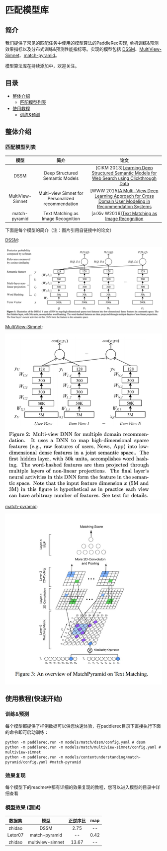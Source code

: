 # 匹配模型库

## 简介
我们提供了常见的匹配任务中使用的模型算法的PaddleRec实现, 单机训练&预测效果指标以及分布式训练&预测性能指标等。实现的模型包括 [DSSM](http://gitlab.baidu.com/tangwei12/paddlerec/tree/develop/models/match/dssm)、[MultiView-Simnet](http://gitlab.baidu.com/tangwei12/paddlerec/tree/develop/models/match/multiview-simnet)、[match-pyramid](https://github.com/PaddlePaddle/PaddleRec/tree/master/models/match/match-pyramid)。

模型算法库在持续添加中，欢迎关注。

## 目录
* [整体介绍](#整体介绍)
    * [匹配模型列表](#匹配模型列表)
* [使用教程](#使用教程)
    * [训练&预测](#训练&预测)

## 整体介绍
### 匹配模型列表

|       模型        |       简介        |       论文        |
| :------------------: | :--------------------: | :---------: |
| DSSM | Deep Structured Semantic Models | [CIKM 2013][Learning Deep Structured Semantic Models for Web Search using Clickthrough Data](https://www.microsoft.com/en-us/research/wp-content/uploads/2016/02/cikm2013_DSSM_fullversion.pdf) |
| MultiView-Simnet | Multi-view Simnet for Personalized recommendation | [WWW 2015][A Multi-View Deep Learning Approach for Cross Domain User Modeling in Recommendation Systems](https://www.microsoft.com/en-us/research/wp-content/uploads/2016/02/frp1159-songA.pdf) |
| match-pyramid | Text Matching as Image Recognition | [arXiv W2016][Text Matching as Image Recognition](https://arxiv.org/pdf/1602.06359.pdf) |


下面是每个模型的简介（注：图片引用自链接中的论文）

[DSSM](https://www.microsoft.com/en-us/research/wp-content/uploads/2016/02/cikm2013_DSSM_fullversion.pdf):
<p align="center">
<img align="center" src="../../doc/imgs/dssm.png">
<p>

[MultiView-Simnet](https://www.microsoft.com/en-us/research/wp-content/uploads/2016/02/frp1159-songA.pdf):
<p align="center">
<img align="center" src="../../doc/imgs/multiview-simnet.png">
<p>

[match-pyramid](https://arxiv.org/pdf/1602.06359.pdf):
<p align="center">
<img align="center" src="../../doc/imgs/match-pyramid.png">
<p>

## 使用教程(快速开始)
### 训练&预测
每个模型都提供了样例数据可以供您快速体验，在paddlerec目录下直接执行下面的命令即可启动训练：
```
python -m paddlerec.run -m models/match/dssm/config.yaml # dssm
python -m paddlerec.run -m models/match/multiview-simnet/config.yaml # multiview-simnet
python -m paddlerec.run -m models/contentunderstanding/match-pyramid/config.yaml #match-pyramid
```
### 效果复现
每个模型下的readme中都有详细的效果复现的教程，您可以进入模型的目录中详细查看  

### 模型效果 (测试)

|       数据集        |       模型       |      正逆序比          |       map       |  
| :------------------: | :--------------------: | :---------: |:---------: |
|       zhidao       |       DSSM       |       2.75        |       --          | 
|       Letor07        |       match-pyramid       |       --        |      0.42          | 
|       zhidao        |       multiview-simnet       |       13.67        |       --          |
